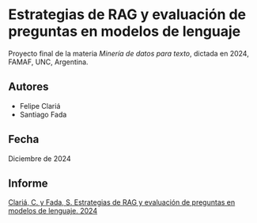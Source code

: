 # Estrategias de RAG y evaluación de preguntas en modelos de lenguaje

Proyecto final de la materia *Minería de datos para texto*, dictada en 2024, FAMAF, UNC, Argentina.

## Autores

- Felipe Clariá
- Santiago Fada

## Fecha

Diciembre de 2024

## Informe

[Clariá, C. y Fada, S. Estrategias de RAG y evaluación de preguntas en modelos de lenguaje. 2024](docs/final.pdf)
